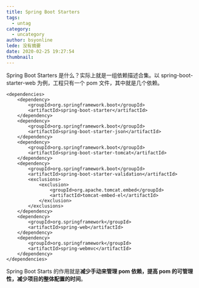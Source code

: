 ```yaml
---
title: Spring Boot Starters
tags:
  - untag
category:
  - uncategory
author: bsyonline
lede: 没有摘要
date: 2020-02-25 19:27:54
thumbnail:
---
```


Spring Boot Starters 是什么？实际上就是一组依赖描述合集。以 spring-boot-starter-web 为例，工程只有一个 pom 文件，其中就是几个依赖。
```
<dependencies>
	<dependency>
		<groupId>org.springframework.boot</groupId>
		<artifactId>spring-boot-starter</artifactId>
	</dependency>
	<dependency>
		<groupId>org.springframework.boot</groupId>
		<artifactId>spring-boot-starter-json</artifactId>
	</dependency>
	<dependency>
		<groupId>org.springframework.boot</groupId>
		<artifactId>spring-boot-starter-tomcat</artifactId>
	</dependency>
	<dependency>
		<groupId>org.springframework.boot</groupId>
		<artifactId>spring-boot-starter-validation</artifactId>
		<exclusions>
			<exclusion>
				<groupId>org.apache.tomcat.embed</groupId>
				<artifactId>tomcat-embed-el</artifactId>
			</exclusion>
		</exclusions>
	</dependency>
	<dependency>
		<groupId>org.springframework</groupId>
		<artifactId>spring-web</artifactId>
	</dependency>
	<dependency>
		<groupId>org.springframework</groupId>
		<artifactId>spring-webmvc</artifactId>
	</dependency>
</dependencies>
```
Spring Boot Starts 的作用就是**减少手动来管理 pom 依赖，提高 pom 的可管理性，减少项目的整体配置的时间**。 